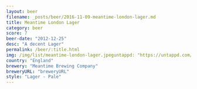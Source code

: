 ```yaml
---
layout: beer
filename: _posts/beer/2016-11-09-meantime-london-lager.md
title: Meantime London Lager
category: beer
score: 7
beer-date: "2012-12-25"
desc: "A decent Lager"
permalink: /beer/:title.html
img: /img/list/meantime-london-lager.jpeguntappd: "https://untappd.com/b/meantime-brewing-company-london-lager/42347"
country: "England"
brewery: "Meantime Brewing Company"
breweryURL: "breweryURL"
style: "Lager - Pale"
---
```

